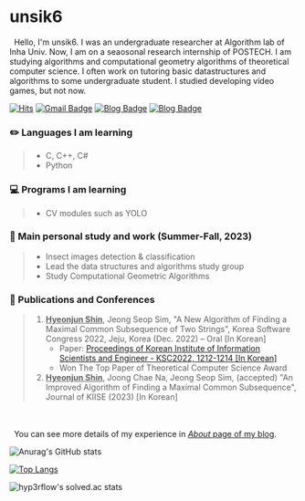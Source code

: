 
# unsik6

&nbsp;&nbsp;Hello, I'm unsik6. I was an undergraduate researcher at Algorithm lab of Inha Univ. Now, I am on a seaosonal research internship of POSTECH. I am studying algorithms and computational geometry algorithms of theoretical computer science. I often work on tutoring basic datastructures and algorithms to some undergraduate student. I studied developing video games, but not now.

[![Hits](https://hits.seeyoufarm.com/api/count/incr/badge.svg?url=https%3A%2F%2Funsik6.github.io&count_bg=%23000000&title_bg=%23000000&icon=github.svg&icon_color=%23FFFFFF&title=hits&edge_flat=true)](https://hits.seeyoufarm.com)
[![Gmail Badge](https://img.shields.io/badge/-Gmail-d14836?style=flat-square&logo=Gmail&logoColor=white&link=mailto:tlsguswns1196xx@gmail.com)](mailto:tlsguswns1196xx@gmail.com)
[![Blog Badge](http://img.shields.io/badge/NaverBlog-03C75A?style=flat-square&logo=Naver&link=https://blog.naver.com/tlsguswns119)](https://blog.naver.com/tlsguswns119) [![Blog Badge](http://img.shields.io/badge/GitBlog-181717?style=flat-square&logo=GitHub&link=https://unsik6.github.io/about/)](https://unsik6.github.io/)

### :pencil2: Languages I am learning
> -  C, C++, C#
> -  Python

### :computer: Programs I am learning
> - CV modules such as YOLO

### :open_file_folder: Main personal study and work (Summer-Fall, 2023)
> - Insect images detection & classification
> - Lead the data structures and algorithms study group
> - Study Computational Geometric Algorithms

### :bookmark_tabs: Publications and Conferences
> 1. <b><u>Hyeonjun Shin</u></b>, Jeong Seop Sim, "A New Algorithm of Finding a Maximal Common Subsequence of Two Strings", Korea Software Congress 2022, Jeju, Korea (Dec. 2022) – Oral [In Korean]
>    - Paper: [Proceedings of Korean Institute of Information Scientists and Engineer - KSC2022, 1212-1214 [In Korean]](https://www.dbpia.co.kr/journal/articleDetail?nodeId=NODE11224388)
>    - Won The Top Paper of Theoretical Computer Science Award
> 2. <b><u>Hyeonjun Shin</u></b>, Joong Chae Na, Jeong Seop Sim, (accepted) "An Improved Algorithm of Finding a Maximal Common Subsequence", Journal of KIISE (2023) [In Korean]

<br/> <br/>
&nbsp;&nbsp;You can see more details of my experience in [<i>About</i> page of my blog](https://unsik6.github.io/about.html).


![Anurag's GitHub stats](https://github-readme-stats.vercel.app/api?username=unsik6&show_icons=true&theme=tokyonight)


[![Top Langs](https://github-readme-stats.vercel.app/api/top-langs/?username=unsik6&layout=compact)](https://github.com/anuraghazra/github-readme-stats)



![hyp3rflow's solved.ac stats](https://github-readme-solvedac.hyp3rflow.vercel.app/api/?handle=unsik6)

<!---
Unsik6/Unsik6 is a ✨ special ✨ repository because its `README.md` (this file) appears on your GitHub profile.
You can click the Preview link to take a look at your changes.
--->
